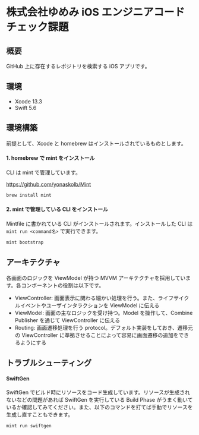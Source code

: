 # 株式会社ゆめみ iOS エンジニアコードチェック課題

## 概要

GitHub 上に存在するレポジトリを検索する iOS アプリです。

## 環境

- Xcode 13.3
- Swift 5.6

## 環境構築

前提として、Xcode と homebrew はインストールされているものとします。

#### 1. homebrew で mint をインストール

CLI は mint で管理しています。

https://github.com/yonaskolb/Mint

```sh
brew install mint
```

#### 2. mint で管理している CLI をインストール

Mintfile に書かれている CLI がインストールされます。インストールした CLI は `mint run <command名>` で実行できます。

```sh
mint bootstrap
```

## アーキテクチャ

各画面のロジックを ViewModel が持つ MVVM アーキテクチャを採用しています。各コンポーネントの役割は以下です。

- ViewController: 画面表示に関わる細かい処理を行う。また、ライフサイクルイベントやユーザインタラクションを ViewModel に伝える
- ViewModel: 画面の主なロジックを受け持つ。Model を操作して、Combine Publisher を通じて ViewController に伝える
- Routing: 画面遷移処理を行う protocol。デフォルト実装をしておき、遷移元の ViewController に準拠させることによって容易に画面遷移の追加をできるようにする

## トラブルシューティング

#### SwiftGen

SwiftGen でビルド時にリソースをコード生成しています。リソースが生成されないなどの問題があれば SwiftGen を実行している Build Phase がうまく動いているか確認してみてください。また、以下のコマンドを打てば手動でリソースを生成し直すこともできます。

```sh
mint run swiftgen
```
